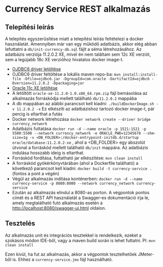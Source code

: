 # Currency Service REST alkalmazás

## Telepítési leírás

A telepítés egyszerűsítése miatt a telepítési leírás feltételezi a docker használatát. Amennyiben már van egy működő adatbázis, akkor elég abban lefuttatni a `db/init-currency-db.sql` fájlt a séma létrehozásához.
Az adatbázis verziója 11.2.0.2 XE, mivel én nem találtam sem 12c XE verziót, sem a legújabb 18c XE verzióhoz hivatalos docker image-t.
*  [OJDBC6 driver letöltése](http://www.oracle.com/technetwork/apps-tech/jdbc-112010-090769.html)
* OJDBC6 driver feltöltése a lokális maven repo-ba: `mvn install:install-file -Dfile=ojdbc6.jar -DgroupId=com.oracle -DartifactId=ojdbc6 -Dversion=11.2.0.2 -Dpackaging=jar`
* [Oracle 11c XE letöltése](http://www.oracle.com/technetwork/database/database-technologies/express-edition/downloads/index.html)
* A letöltött `oracle-xe-11.2.0-1.0.x86_64.rpm.zip` fájl bemásolása az alkalmazás forráskódja mellett található `db/11.2.0.2` mappába
* A db mappában az alábbi parancsot kell kiadni: `./buildDockerImage.sh -v 11.2.0.2 -x`
Ez elkészíti az adatbázishoz tartozó docker image-t, pár percig is eltarthat a futás
* Docker network létrehozása
`docker network create --driver bridge currency_network`
* Adatbázis futtatása
`docker run -d --name oracle -p 1521:1521 -p 5500:5500 --network currency_network -e ORACLE_PWD=12345678 --shm-size=1g -v <DB_FOLDER>:/docker-entrypoint-initdb.d/startup oracle/database:11.2.0.2-xe` , ahol a <DB_FOLDER> egy abszolút útvonal a forráskód mellett található `db/init` mappára. Az adatbázis indulása hosszabb ideig is eltarthat.
* Forráskód fordítása, futtatható jar elkészítése: `mvn clean install`
* A forráskód gyökérkönyvtárában (ahol a Dockerfile található) a következő parancsot kell kiadni: `docker build -t currency-service .` (fontos a pont a végén)
* Végül az alkalmazás indítása konténerben: `docker run -d --name currency-service -p 8080:8080 --network currency_network currency-service`
* Ezután az alkalmazás elindul a 8080-as porton. A végpontok pontos címét és a REST API használatát a Swagger-es dokumentáció írja le, amely megtalálható futó alkalmazás esetén a [http://localhost:8080/swagger-ui.html](http://localhost:8080/swagger-ui.html) oldalon.


## Tesztelés

Az alkalmazás unit és integrációs tesztekkel is rendelkezik, ezeket a szokásos módon IDE-ből, vagy a maven build során is lehet futtatni.
Pl: `mvn clean install`

Ezen kívül, ha fut az alkalmazás, akkor a végpontok tesztelhetőek JMeter-ből is. Ehhez a `currency-service.jmx` fájl használható.